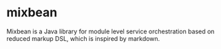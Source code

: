 # mixbean
Mixbean is a Java library for module level service orchestration based on reduced markup DSL, which is inspired by markdown.
